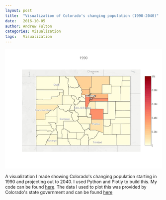 ```yaml
---
layout: post
title:  "Visualization of Colorado's changing population (1990-2040)"
date:   2016-10-05
author: Andrew Fulton
categories: Visualization
tags:	Visualization
---
```



![colorado population](https://github.com/andrewfulton9/andrewfulton9.github.io/blob/master/assets/CO_pop_gif.GIF)

A visualization I made showing Colorado's changing population starting in 1990 and projecting out to 2040. I used Python and Plotly to build this. My code can be found [here](https://github.com/andrewfulton9/Colorado_Population_Analysis). The data I used to plot this was provided by Colorado's state government and can be found [here](https://data.colorado.gov/Demographics/Colorado-Population-Projections/q5vp-adf3)
